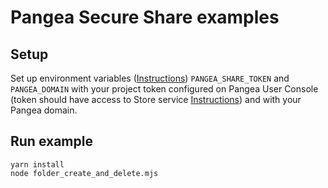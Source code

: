 # Pangea Secure Share examples

## Setup

Set up environment variables ([Instructions](https://pangea.cloud/docs/getting-started/integrate/#set-environment-variables)) `PANGEA_SHARE_TOKEN` and `PANGEA_DOMAIN` with your project token configured on Pangea User Console (token should have access to Store service [Instructions](https://pangea.cloud/docs/getting-started/configure-services/#configure-a-pangea-service)) and with your Pangea domain.

## Run example

```
yarn install
node folder_create_and_delete.mjs
```
